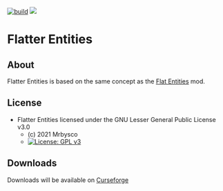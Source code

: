 [![build](https://github.com/Mrbysco/FlatterEntities/actions/workflows/build.yml/badge.svg)](https://github.com/Mrbysco/FlatterEntities/actions/workflows/build.yml) [![](http://cf.way2muchnoise.eu/versions/523582.svg)](https://www.curseforge.com/minecraft/mc-mods/flatter-entities)

# Flatter Entities #

## About ##
Flatter Entities is based on the same concept as the [Flat Entities](https://www.curseforge.com/minecraft/mc-mods/flat-entities) mod.

## License ##
* Flatter Entities licensed under the GNU Lesser General Public License v3.0
  - (c) 2021 Mrbysco
  - [![License: GPL v3](https://img.shields.io/badge/License-GPL%20v3-blue.svg)](https://www.gnu.org/licenses/gpl-3.0)

## Downloads ##
Downloads will be available on [Curseforge](https://www.curseforge.com/minecraft/mc-mods/flatter-entities)
